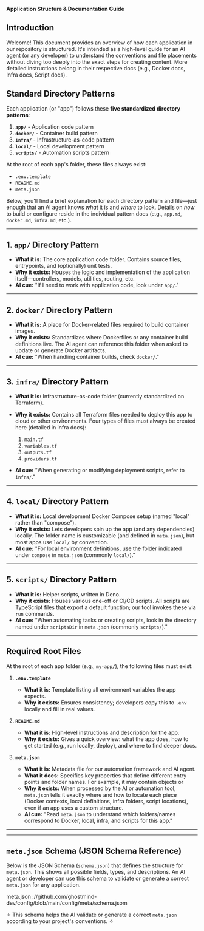 **Application Structure & Documentation Guide**

## Introduction

Welcome! This document provides an overview of how each application in our repository is structured. It's intended as a high-level guide for an AI agent (or any developer) to understand the conventions and file placements without diving too deeply into the exact steps for creating content. More detailed instructions belong in their respective docs (e.g., Docker docs, Infra docs, Script docs).

## Standard Directory Patterns

Each application (or "app") follows these **five standardized directory patterns**:

1. **`app/`** - Application code pattern
2. **`docker/`** - Container build pattern
3. **`infra/`** - Infrastructure-as-code pattern
4. **`local/`** - Local development pattern
5. **`scripts/`** - Automation scripts pattern

At the root of each app's folder, these files always exist:

- `.env.template`
- `README.md`
- `meta.json`

Below, you'll find a brief explanation for each directory pattern and file—just enough that an AI agent knows _what_ it is and _where_ to look. Details on _how_ to build or configure reside in the individual pattern docs (e.g., `app.md`, `docker.md`, `infra.md`, etc.).

---

## 1. `app/` Directory Pattern

- **What it is:**
  The core application code folder. Contains source files, entrypoints, and (optionally) unit tests.
- **Why it exists:**
  Houses the logic and implementation of the application itself—controllers, models, utilities, routing, etc.
- **AI cue:**
  "If I need to work with application code, look under `app/`."

---

## 2. `docker/` Directory Pattern

- **What it is:**
  A place for Docker-related files required to build container images.
- **Why it exists:**
  Standardizes where Dockerfiles or any container build definitions live. The AI agent can reference this folder when asked to update or generate Docker artifacts.
- **AI cue:**
  "When handling container builds, check `docker/`."

---

## 3. `infra/` Directory Pattern

- **What it is:**
  Infrastructure-as-code folder (currently standardized on Terraform).
- **Why it exists:**
  Contains all Terraform files needed to deploy this app to cloud or other environments. Four types of files must always be created here (detailed in infra docs):

  1. `main.tf`
  2. `variables.tf`
  3. `outputs.tf`
  4. `providers.tf`

- **AI cue:**
  "When generating or modifying deployment scripts, refer to `infra/`."

---

## 4. `local/` Directory Pattern

- **What it is:**
  Local development Docker Compose setup (named "local" rather than "compose").
- **Why it exists:**
  Lets developers spin up the app (and any dependencies) locally. The folder name is customizable (and defined in `meta.json`), but most apps use `local/` by convention.
- **AI cue:**
  "For local environment definitions, use the folder indicated under `compose` in `meta.json` (commonly `local/`)."

---

## 5. `scripts/` Directory Pattern

- **What it is:**
  Helper scripts, written in Deno.
- **Why it exists:**
  Houses various one-off or CI/CD scripts. All scripts are TypeScript files that export a default function; our tool invokes these via `run` commands.
- **AI cue:**
  "When automating tasks or creating scripts, look in the directory named under `scriptsDir` in `meta.json` (commonly `scripts/`)."

---

## Required Root Files

At the root of each app folder (e.g., `my-app/`), the following files must exist:

1. **`.env.template`**

   - **What it is:** Template listing all environment variables the app expects.
   - **Why it exists:** Ensures consistency; developers copy this to `.env` locally and fill in real values.

2. **`README.md`**

   - **What it is:** High-level instructions and description for the app.
   - **Why it exists:** Gives a quick overview: what the app does, how to get started (e.g., run locally, deploy), and where to find deeper docs.

3. **`meta.json`**

   - **What it is:** Metadata file for our automation framework and AI agent.
   - **What it does:** Specifies key properties that define different entry points and folder names. For example, it may contain objects or
   - **Why it exists:** When processed by the AI or automation tool, `meta.json` tells it exactly where and how to locate each piece (Docker contexts, local definitions, infra folders, script locations), even if an app uses a custom structure.
   - **AI cue:**
     "Read `meta.json` to understand which folders/names correspond to Docker, local, infra, and scripts for this app."

---

---

## `meta.json` Schema (JSON Schema Reference)

Below is the JSON Schema (`schema.json`) that defines the structure for `meta.json`. This shows all possible fields, types, and descriptions. An AI agent or developer can use this schema to validate or generate a correct `meta.json` for any application.

meta.json ://github.com/ghostmind-dev/config/blob/main/config/meta/schema.jsom

✧ This schema helps the AI validate or generate a correct `meta.json` according to your project's conventions. ✧
